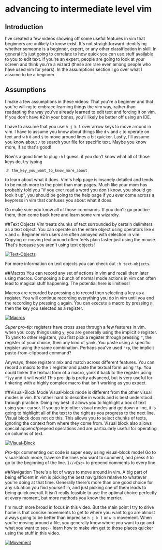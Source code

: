 advancing to intermediate level vim
===================================

## Introduction
I've created a few videos showing off some useful features in vim that beginners are unlikely to know exist. It's not straightforward identifying whether someone is a beginner, expert, or any other classification in skill. In general it's just going to correlate to how quick you can use stuff available to you to edit text. If you're an expert, people are going to look at your screen and think you're a wizard (these are rare even among people who have used vim for years). In the assumptions section I go over what I assume to be a beginner.

## Assumptions
I make a few assumptions in these videos: That you're a beginner and that you're willing to embrace learning things the vim way, rather than readapting the way you've already learned to edit text and forcing it on vim. If you don't have #2 in your bones, you'll likely be better off using an IDE.

I have to assume that you use `h j k l` over arrow keys to move around in vim. I have to assume you know about things like `d` `v` and `c` to operate on text and `w` `b` `0` and `$` to move around lines a bit quicker. Lastly, I'll assume you know about `/` to search your file for specific text. Maybe you know more, if so that's good!

Now's a good time to plug `:h` I guess: if you don't know what all of those keys do, try typing 
```
:h the_key_you_want_to_know_more_about
```
to learn about what it does. Vim's help page is insanely detailed and tends to be much more to the point than man pages. Much like your mom has probably told you "if you ever read a word you don't know, you should go look it up", you should be going to the help page if you ever come across a keypress in vim that confuses you about what it does.

Go make sure you know all of those commands. If you don't: go practice them, then come back here and learn some vim wizardry.

##Text Objects
Vim treats chunks of text surrounded by certain delimiters as a text object. You can operate on the entire object using operators like `d` `v` and `c`. Beginner vim users are often annoyed with selection in vim. Copying or moving text around often feels plain faster just using the mouse. That's because you aren't using text objects!

[![Text-Objects](http://img.youtube.com/vi/jsdm_lVBuwk/0.jpg)](https://www.youtube.com/watch?v=jsdm_lVBuwk)

For more information on text objects you can check out `:h text-objects`.

##Macros
You can record any set of actions in vim and recall them later using macros. Composing a bunch of normal mode actions in vim can often lead to magical stuff happening. The potential here is limitless!

Macros are recorded by pressing `q` to record then selecting a key as a register. You will continue recording everything you do in vim until you end the recording by pressing `q` again. You can execute a macro by pressing `@` then the key you selected as a register.

[![Macros](http://img.youtube.com/vi/0OzHGa09wNI/0.jpg)](https://www.youtube.com/watch?v=0OzHGa09wNI)

*Super pro-tip:* registers have cross uses through a few features in vim. when you copy things using `y`, you are generally using the implicit `0` register. To yank to other registers, you first pick a register through pressing `"`, the register of your choice, then any kind of yank. You paste using a specific register using the same combination. Perhaps you've used `"+p`, the implicit paste-from-clipboard command? 

Anyways, these registers mix and match across different features. You can record a macro to the `l` register and paste the textual form using `"lp`. You could tinker the textual form of a macro, yank it back to the register using `"lyy` and it will work! This pro-tip is pretty advanced, but is very useful for tinkering with a highly complex macro that isn't working as you expect.


##Visual-Block Mode
Visual-block mode is different from the other visual modes in vim. It's rather hard to describe in words and is best understood through practice. Doing my best: it allows you to highlight a box of text using your cursor. If you go into other visual modes and go down a line, it is going to highlight all of the text to the right as you progress to the next line. Visual block does not do this. This allows you to select chunks of texts, ignoring the context from where they come from. Visual block also allows special append/prepend operations and are particularly useful for operating on columns of text.

[![Visual-Block](http://img.youtube.com/vi/T_OQoRJYq9Y/0.jpg)](https://www.youtube.com/watch?v=T_OQoRJYq9Y)

*Pro-tip:* commenting out code is super easy using visual-block mode! Go to visual-block mode, traverse the lines you want to comment, and press `0` to go to the beginning of the line. `I//<Esc>` to prepend comments to every line.

##Navigation
There's a lot of ways to move around in vim. A big part of being efficient in vim is picking the best navigation relative to whatever you're doing at that time. Generally there's more than one good choice for any situation you find yourself in, and just picking one of them leads to being quick overall. It isn't really feasible to use the optimal choice perfectly at every moment, but more methods you know the merrier.

I'm much more broad in focus in this video. But the main point I try to drive home is that concise movements to get to where you want to go are almost always going to be better than imprecise `h j k l` or `w b` movement. When you're moving around a file, you generally know where you want to go and what you want to see-- learn how to make vim get to those places quicker using the stuff in this video.

[![Movement](http://img.youtube.com/vi/c_VoBUeEQOc/0.jpg)](https://www.youtube.com/watch?v=c_VoBUeEQOc)
